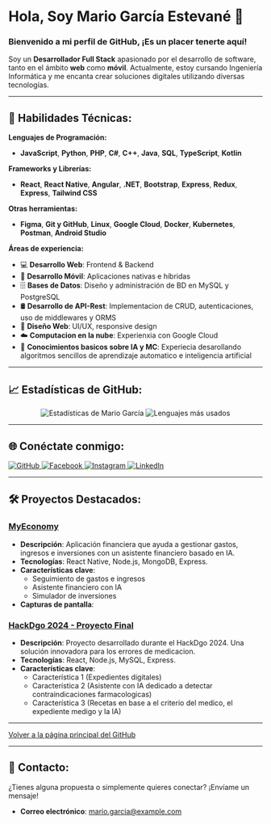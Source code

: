# Hola, Soy Mario García Estevané 👋

### Bienvenido a mi perfil de GitHub, ¡Es un placer tenerte aquí!

Soy un **Desarrollador Full Stack** apasionado por el desarrollo de software, tanto en el ámbito **web** como **móvil**. Actualmente, estoy cursando Ingeniería Informática y me encanta crear soluciones digitales utilizando diversas tecnologías.

---

## 🚀 Habilidades Técnicas:

**Lenguajes de Programación:**
- **JavaScript**, **Python**, **PHP**, **C#**, **C++**, **Java**, **SQL**, **TypeScript**, **Kotlin**

**Frameworks y Librerías:**
- **React**, **React Native**, **Angular**, **.NET**, **Bootstrap**, **Express**, **Redux**, **Express**, **Tailwind CSS**

**Otras herramientas:**
- **Figma**, **Git y GitHub**, **Linux**, **Google Cloud**, **Docker**, **Kubernetes**, **Postman**, **Android Studio**

**Áreas de experiencia:**
- 💻 **Desarrollo Web**: Frontend & Backend
- 📱 **Desarrollo Móvil**: Aplicaciones nativas e híbridas
- 🗄️ **Bases de Datos**: Diseño y administración de BD en MySQL y PostgreSQL
- 🛢️ **Desarrollo de API-Rest**: Implementacion de CRUD, autenticaciones, uso de middlewares y ORMS
- 🎨 **Diseño Web**: UI/UX, responsive design
- ☁️ **Computacion en la nube**: Experienxia con Google Cloud
- 🤖 **Conocimientos basicos sobre IA y MC**: Experiecia desarollando algoritmos sencillos de aprendizaje automatico e inteligencia artificial
---

## 📈 Estadísticas de GitHub:
<p align="center">
  <img src="https://github-readme-stats.vercel.app/api?username=mario32111&show_icons=true&theme=radical" alt="Estadísticas de Mario García">
  <img src="https://github-readme-stats.vercel.app/api/top-langs/?username=mario32111&layout=compact&theme=radical" alt="Lenguajes más usados">
</p>

---

## 🌐 Conéctate conmigo:
<a href='https://github.com/mario32111' target='_blank'>
  <img src='https://img.shields.io/badge/GitHub-181717?style=for-the-badge&logo=github&logoColor=white' alt='GitHub'/>
</a>
<a href='https://www.facebook.com/profile.php?id=100007904052052' target='_blank'>
  <img src='https://img.shields.io/badge/Facebook-1877F2?style=for-the-badge&logo=facebook&logoColor=white' alt='Facebook'/>
</a>
<a href='https://www.instagram.com/mario_garcia3210/' target='_blank'>
  <img src='https://img.shields.io/badge/Instagram-E4405F?style=for-the-badge&logo=instagram&logoColor=white' alt='Instagram'/>
</a>
<a href='https://www.linkedin.com/in/garc%C3%ADa-estevan%C3%A9-mario-alberto-5025b929b' target='_blank'>
  <img src='https://img.shields.io/badge/LinkedIn-0A66C2?style=for-the-badge&logo=linkedin&logoColor=white' alt='LinkedIn'/>
</a>

---

## 🛠️ Proyectos Destacados:
### [**MyEconomy**](https://github.com/mario32111/myeconomy)
- **Descripción**: Aplicación financiera que ayuda a gestionar gastos, ingresos e inversiones con un asistente financiero basado en IA.
- **Tecnologías**: React Native, Node.js, MongoDB, Express.
- **Características clave**:
  - Seguimiento de gastos e ingresos
  - Asistente financiero con IA
  - Simulador de inversiones
- **Capturas de pantalla**:

### [**HackDgo 2024 - Proyecto Final**](https://github.com/mario32111/HackDgo2024-Final.git)
- **Descripción**: Proyecto desarrollado durante el HackDgo 2024. Una solución innovadora para los errores de medicacion.
- **Tecnologías**: React, Node.js, MySQL, Express.
- **Características clave**:
  - Característica 1 (Expedientes digitales)
  - Característica 2 (Asistente con IA dedicado a detectar contraindicaciones farmacologicas)
  - Característica 3 (Recetas en base a el criterio del medico, el expediente medigo y la IA)

---

[Volver a la página principal del GitHub](https://github.com/mario32111)

---

## 📧 Contacto:
¿Tienes alguna propuesta o simplemente quieres conectar? ¡Envíame un mensaje!

- **Correo electrónico**: mario.garcia@example.com
